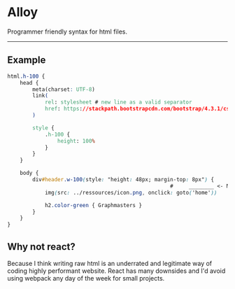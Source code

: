 # Alloy

Programmer friendly syntax for html files.

---

## Example

```css
html.h-100 {
    head {
        meta(charset: UTF-8)
        link(
            rel: stylesheet # new line as a valid separator
            href: https://stackpath.bootstrapcdn.com/bootstrap/4.3.1/css/bootstrap.min.css
        )

        style {
            .h-100 {
                height: 100%
            }
        }
    }

    body {
        div#header.w-100(style: "height: 48px; margin-top: 8px") {
                                                    #     ________ <- Note how the opening and closing parens are matching up
            img(src: ../ressources/icon.png, onclick: goto('home'))

            h2.color-green { Graphmasters }
        }
    }
}
```

## Why not react?

Because I think writing raw html is an underrated and legitimate way of coding highly performant website.
React has many downsides and I'd avoid using webpack any day of the week for small projects.
